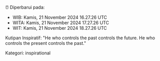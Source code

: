 ⏰ Diperbarui pada:
- WIB: Kamis, 21 November 2024 16.27.26 UTC
- WITA: Kamis, 21 November 2024 17.27.26 UTC
- WIT: Kamis, 21 November 2024 18.27.26 UTC

Kutipan Inspiratif:
"He who controls the past controls the future. He who controls the present controls the past."


Kategori: inspirational

